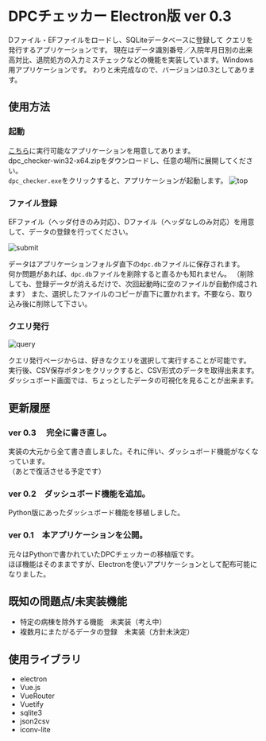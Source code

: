 # DPCチェッカー Electron版 ver 0.3

Dファイル・EFファイルをロードし、SQLiteデータベースに登録して
クエリを発行するアプリケーションです。
現在はデータ識別番号／入院年月日別の出来高対比、退院処方の入力ミスチェックなどの機能を実装しています。Windows用アプリケーションです。
わりと未完成なので、バージョンは0.3としてあります。


## 使用方法

### 起動
[こちら](https://github.com/stagira13/dpc_checker_electron/releases)に実行可能なアプリケーションを用意してあります。  
dpc_checker-win32-x64.zipをダウンロードし、任意の場所に展開してください。  
`dpc_checker.exe`をクリックすると、アプリケーションが起動します。
![top](https://user-images.githubusercontent.com/20499723/35967377-0bc8b850-0d04-11e8-9e02-e8f7af3ba12e.jpg)

### ファイル登録
  
EFファイル（ヘッダ付きのみ対応）、Dファイル（ヘッダなしのみ対応）を用意して、データの登録を行ってください。  

![submit](https://user-images.githubusercontent.com/20499723/35967377-0bc8b850-0d04-11e8-9e02-e8f7af3ba12e.jpg)

データはアプリケーションフォルダ直下の`dpc.db`ファイルに保存されます。  
何か問題があれば、`dpc.db`ファイルを削除すると直るかも知れません。
（削除しても、登録データが消えるだけで、次回起動時に空のファイルが自動作成されます）
また、選択したファイルのコピーが直下に置かれます。不要なら、取り込み後に削除して下さい。  

### クエリ発行

![query](https://user-images.githubusercontent.com/20499723/35967378-0bfe71e8-0d04-11e8-9f0f-48d0fc3f0186.jpg)

クエリ発行ページからは、好きなクエリを選択して実行することが可能です。  
実行後、CSV保存ボタンをクリックすると、CSV形式のデータを取得出来ます。  
ダッシュボード画面では、ちょっとしたデータの可視化を見ることが出来ます。


## 更新履歴

### ver 0.3 　完全に書き直し。
実装の大元から全て書き直しました。それに伴い、ダッシュボード機能がなくなっています。  
（あとで復活させる予定です）

### ver 0.2　ダッシュボード機能を追加。
Python版にあったダッシュボード機能を移植しました。

### ver 0.1　本アプリケーションを公開。
元々はPythonで書かれていたDPCチェッカーの移植版です。  
ほぼ機能はそのままですが、Electronを使いアプリケーションとして配布可能になりました。  

## 既知の問題点/未実装機能

- 特定の病棟を除外する機能　未実装（考え中）
- 複数月にまたがるデータの登録　未実装（方針未決定）

## 使用ライブラリ

- electron
- Vue.js
- VueRouter
- Vuetify
- sqlite3
- json2csv
- iconv-lite
